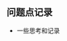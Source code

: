 <!--
 * @Author: zd
 * @Date: 2023-10-19 10:55:35
 * @LastEditors: zd
 * @LastEditTime: 2023-10-19 10:55:50
 * @FilePath: \learningFiles\memo\memo.md
 * @Description: 
-->
## 问题点记录
- 一些思考和记录